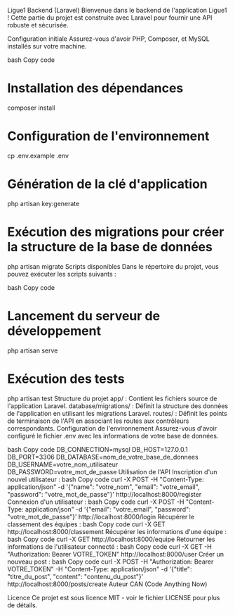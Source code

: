 
Ligue1 Backend (Laravel)
Bienvenue dans le backend de l'application Ligue1 ! Cette partie du projet est construite avec Laravel pour fournir une API robuste et sécurisée.

Configuration initiale
Assurez-vous d'avoir PHP, Composer, et MySQL installés sur votre machine.

bash
Copy code
# Installation des dépendances
composer install

# Configuration de l'environnement
cp .env.example .env

# Génération de la clé d'application
php artisan key:generate

# Exécution des migrations pour créer la structure de la base de données
php artisan migrate
Scripts disponibles
Dans le répertoire du projet, vous pouvez exécuter les scripts suivants :

bash
Copy code
# Lancement du serveur de développement
php artisan serve

# Exécution des tests
php artisan test
Structure du projet
app/ : Contient les fichiers source de l'application Laravel.
database/migrations/ : Définit la structure des données de l'application en utilisant les migrations Laravel.
routes/ : Définit les points de terminaison de l'API en associant les routes aux contrôleurs correspondants.
Configuration de l'environnement
Assurez-vous d'avoir configuré le fichier .env avec les informations de votre base de données.

bash
Copy code
DB_CONNECTION=mysql
DB_HOST=127.0.0.1
DB_PORT=3306
DB_DATABASE=nom_de_votre_base_de_donnees
DB_USERNAME=votre_nom_utilisateur
DB_PASSWORD=votre_mot_de_passe
Utilisation de l'API
Inscription d'un nouvel utilisateur :
bash
Copy code
curl -X POST -H "Content-Type: application/json" -d '{"name": "votre_nom", "email": "votre_email", "password": "votre_mot_de_passe"}' http://localhost:8000/register
Connexion d'un utilisateur :
bash
Copy code
curl -X POST -H "Content-Type: application/json" -d '{"email": "votre_email", "password": "votre_mot_de_passe"}' http://localhost:8000/login
Récupérer le classement des équipes :
bash
Copy code
curl -X GET http://localhost:8000/classement
Récupérer les informations d'une équipe :
bash
Copy code
curl -X GET http://localhost:8000/equipe
Retourner les informations de l'utilisateur connecté :
bash
Copy code
curl -X GET -H "Authorization: Bearer VOTRE_TOKEN" http://localhost:8000/user
Créer un nouveau post :
bash
Copy code
curl -X POST -H "Authorization: Bearer VOTRE_TOKEN" -H "Content-Type: application/json" -d '{"title": "titre_du_post", "content": "contenu_du_post"}' http://localhost:8000/posts/create
Auteur
CAN (Code Anything Now)

Licence
Ce projet est sous licence MIT - voir le fichier LICENSE pour plus de détails.
